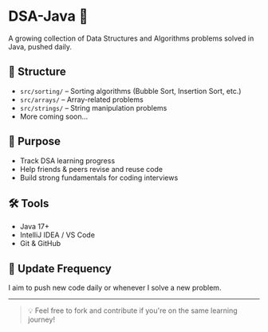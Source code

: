 # DSA-Java 🚀

A growing collection of Data Structures and Algorithms problems solved in Java, pushed daily.

## 📂 Structure
- `src/sorting/` – Sorting algorithms (Bubble Sort, Insertion Sort, etc.)
- `src/arrays/` – Array-related problems
- `src/strings/` – String manipulation problems
- More coming soon...

## 📌 Purpose
- Track DSA learning progress
- Help friends & peers revise and reuse code
- Build strong fundamentals for coding interviews

## 🛠️ Tools
- Java 17+
- IntelliJ IDEA / VS Code
- Git & GitHub

## 📅 Update Frequency
I aim to push new code daily or whenever I solve a new problem.

---

> 💡 Feel free to fork and contribute if you're on the same learning journey!
